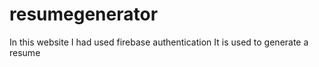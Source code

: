 # resumegenerator 
In this website I had used firebase authentication 
It is used to generate a resume 
